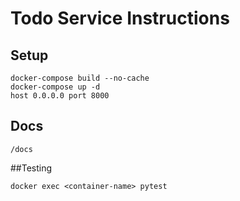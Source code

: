 # Todo Service Instructions


## Setup

```
docker-compose build --no-cache
docker-compose up -d
host 0.0.0.0 port 8000
```

## Docs
```
/docs
```

##Testing
```
docker exec <container-name> pytest
```
